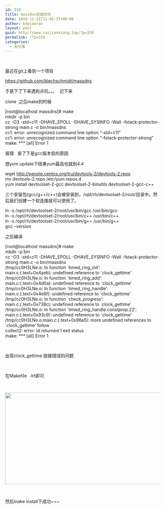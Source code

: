 ```yaml
---
id: 310
title: massdns安装的坑
date: 2018-11-21T11:45:37+00:00
author: bfpiaoran
layout: post
guid: http://www.cuijianxiong.top/?p=310
permalink: /?p=310
categories:
  - 未分类
---
```

&nbsp;

最近在git上看到一个项目

https://github.com/blechschmidt/massdns

于是下了下来遇到点坑。。。  记下来

clone  之后make的时候

[root@localhost massdns]# make  
mkdir -p bin  
cc -O3 -std=c11 -DHAVE\_EPOLL -DHAVE\_SYSINFO -Wall -fstack-protector-strong main.c -o bin/massdns  
cc1: error: unrecognized command line option &#8220;-std=c11&#8221;  
cc1: error: unrecognized command line option &#8220;-fstack-protector-strong&#8221;  
make: \*** [all] Error 1

报错   查了下是gcc版本低的原因

想yum update下结果yum最高也就到4.4

wget http://people.centos.org/tru/devtools-2/devtools-2.repo  
mv devtools-2.repo /etc/yum.repos.d  
yum install devtoolset-2-gcc devtoolset-2-binutils devtoolset-2-gcc-c++

三个安装包(gcc/g++/c++)会被安装到，/opt/rh/devtoolset-2/root/目录中。然后我们创建一个软连接就可以使用了。

ln -s /opt/rh/devtoolset-2/root/usr/bin/gcc /usr/bin/gcc  
ln -s /opt/rh/devtoolset-2/root/usr/bin/c++ /usr/bin/c++  
ln -s /opt/rh/devtoolset-2/root/usr/bin/g++ /usr/bin/g++  
gcc &#8211;version

之后编译

[root@localhost massdns]# make  
mkdir -p bin  
cc -O3 -std=c11 -DHAVE\_EPOLL -DHAVE\_SYSINFO -Wall -fstack-protector-strong main.c -o bin/massdns  
/tmp/cc0H3LNe.o: In function \`timed\_ring\_init&#8217;:  
main.c:(.text+0x4aeb): undefined reference to \`clock_gettime&#8217;  
/tmp/cc0H3LNe.o: In function \`timed\_ring\_add&#8217;:  
main.c:(.text+0x4d0a): undefined reference to \`clock_gettime&#8217;  
/tmp/cc0H3LNe.o: In function \`timed\_ring\_handle&#8217;:  
main.c:(.text+0x4e6f): undefined reference to \`clock_gettime&#8217;  
/tmp/cc0H3LNe.o: In function \`check_progress&#8217;:  
main.c:(.text+0x738c): undefined reference to \`clock_gettime&#8217;  
/tmp/cc0H3LNe.o: In function \`timed\_ring\_handle.constprop.22&#8242;:  
main.c:(.text+0x93c9): undefined reference to \`clock_gettime&#8217;  
/tmp/cc0H3LNe.o:main.c:(.text+0x96a5): more undefined references to \`clock_gettime&#8217; follow  
collect2: error: ld returned 1 exit status  
make: \*** [all] Error 1

&nbsp;

出现clock_gettime 链接错误的问题

&nbsp;

在Makefile  -lrt即可

&nbsp;

<img class="alignnone size-full wp-image-311" src="http://www.cuijianxiong.top/wp-content/uploads/2018/11/111-2.png" alt="" width="1020" height="296" srcset="http://www.cuijianxiong.top/wp-content/uploads/2018/11/111-2.png 1020w, http://www.cuijianxiong.top/wp-content/uploads/2018/11/111-2-300x87.png 300w, http://www.cuijianxiong.top/wp-content/uploads/2018/11/111-2-768x223.png 768w" sizes="(max-width: 709px) 85vw, (max-width: 909px) 67vw, (max-width: 1362px) 62vw, 840px" /> 

&nbsp;

然后make install下成功~~~

&nbsp;

&nbsp;